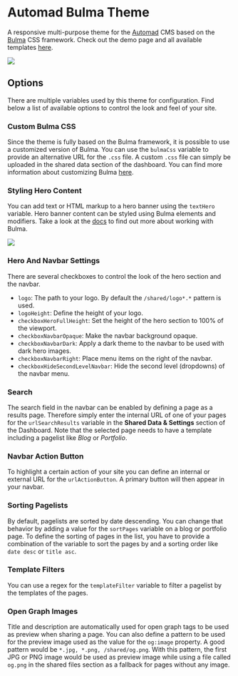 # Automad Bulma Theme

A responsive multi-purpose theme for the [Automad](https://automad.org) CMS based on the [Bulma](https://bulma.io) CSS framework. Check out the demo page and all available templates [here](https://bulma.dev.automad.org).

![](https://bulma.dev.automad.org/shared/screenshot-1.png)

## Options

There are multiple variables used by this theme for configuration. Find below a list of available options to control the look and feel of your site.

### Custom Bulma CSS

Since the theme is fully based on the Bulma framework, it is possible to use a customized version of Bulma. You can use the `bulmaCss` variable to provide an alternative URL for the `.css` file. A custom `.css` file can simply be uploaded in the shared data section of the dashboard. You can find more information about customizing Bulma [here](https://bulma.io/documentation/customize/).

### Styling Hero Content

You can add text or HTML markup to a hero banner using the `textHero` variable. Hero banner content can be styled using Bulma elements and modifiers. Take a look at the [docs](https://bulma.io/documentation/modifiers/) to find out more about working with Bulma.

![](https://bulma.dev.automad.org/shared/screenshot-2.png)

### Hero And Navbar Settings

There are several checkboxes to control the look of the hero section and the navbar. 

- `logo`: The path to your logo. By default the `/shared/logo*.*` pattern is used.
- `logoHeight`: Define the height of your logo.
- `checkboxHeroFullHeight`: Set the height of the hero section to 100% of the viewport.
- `checkboxNavbarOpaque`: Make the navbar background opaque.
- `checkboxNavbarDark`: Apply a dark theme to the navbar to be used with dark hero images.
- `checkboxNavbarRight`: Place menu items on the right of the navbar.
- `checkboxHideSecondLevelNavbar`: Hide the second level (dropdowns) of the navbar menu.

### Search
The search field in the navbar can be enabled by defining a page as a results page. Therefore simply enter the internal URL of one of your pages for the `urlSearchResults` variable in the **Shared Data & Settings** section of the Dashboard. Note that the selected page needs to have a template including a pagelist like *Blog* or *Portfolio*.

### Navbar Action Button
To highlight a certain action of your site you can define an internal or external URL for the `urlActionButton`. A primary button will then appear in your navbar.

### Sorting Pagelists

By default, pagelists are sorted by date descending. You can change that behavior by adding a value for the `sortPages` variable on a blog or portfolio page. To define the sorting of pages in the list, you have to provide a combination of the variable to sort the pages by and a sorting order like `date desc` or `title asc`. 

### Template Filters

You can use a regex for the `templateFilter` variable to filter a pagelist by the templates of the pages.

### Open Graph Images

Title and description are automatically used for open graph tags to be used as preview when sharing a page. You can also define a pattern to be used for the preview image used as the value for the `og:image` property. A good pattern would be `*.jpg, *.png, /shared/og.png`. With this pattern, the first JPG or PNG image would be used as preview image while using a file called `og.png` in the shared files section as a fallback for pages without any image.
